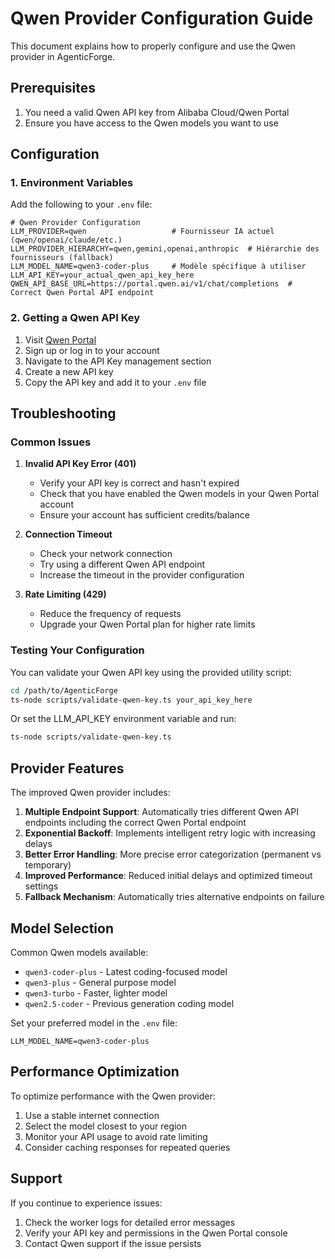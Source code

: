 # Qwen Provider Configuration Guide

This document explains how to properly configure and use the Qwen provider in AgenticForge.

## Prerequisites

1. You need a valid Qwen API key from Alibaba Cloud/Qwen Portal
2. Ensure you have access to the Qwen models you want to use

## Configuration

### 1. Environment Variables

Add the following to your `.env` file:

```env
# Qwen Provider Configuration
LLM_PROVIDER=qwen                   # Fournisseur IA actuel (qwen/openai/claude/etc.)
LLM_PROVIDER_HIERARCHY=qwen,gemini,openai,anthropic  # Hiérarchie des fournisseurs (fallback)
LLM_MODEL_NAME=qwen3-coder-plus     # Modèle spécifique à utiliser
LLM_API_KEY=your_actual_qwen_api_key_here
QWEN_API_BASE_URL=https://portal.qwen.ai/v1/chat/completions  # Correct Qwen Portal API endpoint
```

### 2. Getting a Qwen API Key

1. Visit [Qwen Portal](https://portal.qwen.ai/)
2. Sign up or log in to your account
3. Navigate to the API Key management section
4. Create a new API key
5. Copy the API key and add it to your `.env` file

## Troubleshooting

### Common Issues

1. **Invalid API Key Error (401)**
   - Verify your API key is correct and hasn't expired
   - Check that you have enabled the Qwen models in your Qwen Portal account
   - Ensure your account has sufficient credits/balance

2. **Connection Timeout**
   - Check your network connection
   - Try using a different Qwen API endpoint
   - Increase the timeout in the provider configuration

3. **Rate Limiting (429)**
   - Reduce the frequency of requests
   - Upgrade your Qwen Portal plan for higher rate limits

### Testing Your Configuration

You can validate your Qwen API key using the provided utility script:

```bash
cd /path/to/AgenticForge
ts-node scripts/validate-qwen-key.ts your_api_key_here
```

Or set the LLM_API_KEY environment variable and run:

```bash
ts-node scripts/validate-qwen-key.ts
```

## Provider Features

The improved Qwen provider includes:

1. **Multiple Endpoint Support**: Automatically tries different Qwen API endpoints including the correct Qwen Portal endpoint
2. **Exponential Backoff**: Implements intelligent retry logic with increasing delays
3. **Better Error Handling**: More precise error categorization (permanent vs temporary)
4. **Improved Performance**: Reduced initial delays and optimized timeout settings
5. **Fallback Mechanism**: Automatically tries alternative endpoints on failure

## Model Selection

Common Qwen models available:

- `qwen3-coder-plus` - Latest coding-focused model
- `qwen3-plus` - General purpose model
- `qwen3-turbo` - Faster, lighter model
- `qwen2.5-coder` - Previous generation coding model

Set your preferred model in the `.env` file:

```env
LLM_MODEL_NAME=qwen3-coder-plus
```

## Performance Optimization

To optimize performance with the Qwen provider:

1. Use a stable internet connection
2. Select the model closest to your region
3. Monitor your API usage to avoid rate limiting
4. Consider caching responses for repeated queries

## Support

If you continue to experience issues:

1. Check the worker logs for detailed error messages
2. Verify your API key and permissions in the Qwen Portal console
3. Contact Qwen support if the issue persists